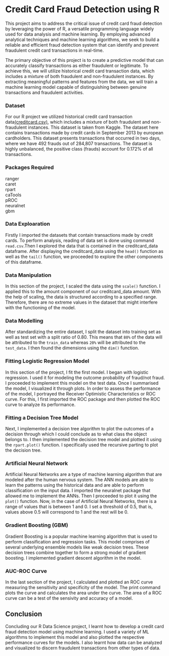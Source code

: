 # Credit Card Fraud Detection using R
This project aims to address the critical issue of credit card fraud detection by leveraging the power of R, a versatile programming language widely used for data analysis and machine learning. By employing advanced analytical techniques and machine learning algorithms, we seek to build a reliable and efficient fraud detection system that can identify and prevent fraudulent credit card transactions in real-time.

The primary objective of this project is to create a predictive model that can accurately classify transactions as either fraudulent or legitimate. To achieve this, we will utilize historical credit card transaction data, which includes a mixture of both fraudulent and non-fraudulent instances. By extracting meaningful patterns and features from the data, we will train a machine learning model capable of distinguishing between genuine transactions and fraudulent activities.
### Dataset
For our R project we utilized historical credit card transaction data[(creditcard.csv)](https://www.kaggle.com/datasets/mlg-ulb/creditcardfraud/data?select=creditcard.csv), which includes a mixture of both fraudulent and non-fraudulent instances. This dataset is taken from Kaggle.
The dataset here contains transactions made by credit cards in September 2013 by european cardholders. This dataset presents transactions that occurred in two days, where we have 492 frauds out of 284,807 transactions. The dataset is highly unbalanced, the positive class (frauds) account for 0.172% of all transactions.
### Packages Required
ranger<br/>
caret<br/>
rpart<br/>
caTools<br/>
pROC<br/>
neuralnet<br/>
gbm<br/>
### Data Exploaration
Firstly I imported the datasets that contain transactions made by credit cards. To perform analysis, reading of data set is done using command ```read.csv```.Then I explored the data that is contained in the creditcard_data dataframe. After displaying the creditcard_data using the ```head()``` function as well as the ```tail()``` function, we proceeded to explore the other components of this dataframe.
### Data Manipulation
In this section of the project, I scaled the data using the ```scale()``` function. I applied this to the amount component of our creditcard_data amount. With the help of scaling, the data is structured according to a specified range. Therefore, there are no extreme values in the dataset that might interfere with the functioning of the model.
### Data Modelling
After standardizing the entire dataset, I split the dataset into training set as well as test set with a split ratio of 0.80. This means that ```80%``` of the data will be attributed to the ```train_data``` whereas ```20%``` will be attributed to the ```test_data```. I then found the dimensions using the ```dim()``` function.
### Fitting Logistic Regression Model
In this section of the project, I fit the first model. I began with logistic regression. I used it for modeling the outcome probability of fraud/not fraud. I proceeded to implement this model on the test data. Once I summarised the model, I visualized it through plots. In order to assess the performance of the model, I portrayed the Receiver Optimistic Characteristics or ROC curve. For this, I first imported the ROC package and then plotted the ROC curve to analyze its performance.
### Fitting a Decision Tree Model
Next, I implemented a decision tree algorithm to plot the outcomes of a decision through which I could conclude as to what class the object belongs to. I then implemented the decision tree model and plotted it using the ```rpart.plot()``` function. I specifically used the recursive parting to plot the decision tree.
### Artificial Neural Network
Artificial Neural Networks are a type of machine learning algorithm that are modeled after the human nervous system. The ANN models are able to learn the patterns using the historical data and are able to perform classification on the input data. I imported the neuralnet package that allowed me to implement the ANNs. Then I proceeded to plot it using the ```plot()``` function. Now, in the case of Artificial Neural Networks, there is a range of values that is between 1 and 0. I set a threshold of 0.5, that is, values above 0.5 will correspond to 1 and the rest will be 0.
### Gradient Boosting (GBM)
Gradient Boosting is a popular machine learning algorithm that is used to perform classification and regression tasks. This model comprises of several underlying ensemble models like weak decision trees. These decision trees combine together to form a strong model of gradient boosting. I implemented gradient descent algorithm in the model.
### AUC-ROC Curve
In the last section of the project, I calculated and plotted an ROC curve measuring the sensitivity and specificity of the model. The print command plots the curve and calculates the area under the curve. The area of a ROC curve can be a test of the sensivity and accuracy of a model.
## Conclusion
Concluding our R Data Science project, I learnt how to develop a credit card fraud detection model using machine learning. I used a variety of ML algorithms to implement this model and also plotted the respective performance curves for the models. I also learnt how data can be analyzed and visualized to discern fraudulent transactions from other types of data.
